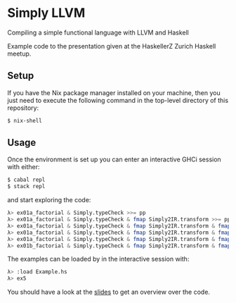 # Simply LLVM

Compiling a simple functional language with LLVM and Haskell

Example code to the presentation given at the HaskellerZ Zurich Haskell meetup.


## Setup

If you have the Nix package manager installed on your machine,
then you just need to execute the following command in the top-level
directory of this repository:

``` sh
$ nix-shell
```


## Usage

Once the environment is set up you can enter an interactive GHCi session with either:

``` sh
$ cabal repl
$ stack repl
```

and start exploring the code:

``` hs
λ> ex01a_factorial & Simply.typeCheck >>= pp
λ> ex01a_factorial & Simply.typeCheck & fmap Simply2IR.transform >>= pp
λ> ex01a_factorial & Simply.typeCheck & fmap Simply2IR.transform & fmap IR2LLVM.transform >>= printLLVM
λ> ex01a_factorial & Simply.typeCheck & fmap Simply2IR.transform & fmap IR2LLVM.transform >>= printLLVMOpt optInline
λ> ex01a_factorial & Simply.typeCheck & fmap Simply2IR.transform & fmap IR2LLVM.transform >>= printAssemblyOpt optInline
λ> ex01b_factorial & Simply.typeCheck & fmap Simply2IR.transform & fmap IR2LLVM.transform >>= exec [5]
```

The examples can be loaded by in the interactive session with:

``` sh
λ> :load Example.hs
λ> ex5
```

You should have a look at the [slides](slides/slides.md)
to get an overview over the code.
